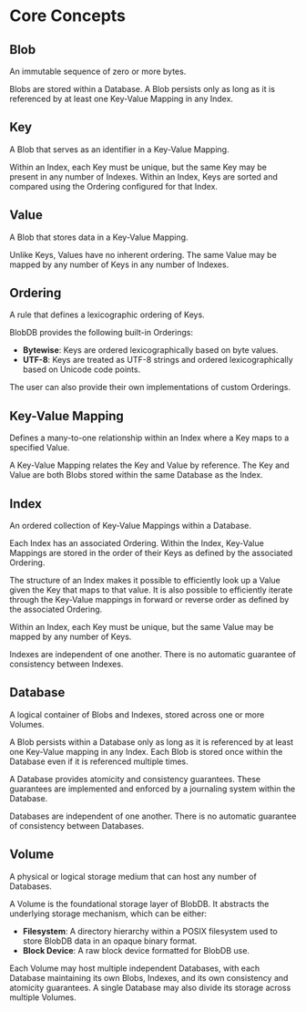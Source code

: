# Core Concepts

## Blob

An immutable sequence of zero or more bytes.

Blobs are stored within a Database. A Blob persists only as long as it is
referenced by at least one Key-Value Mapping in any Index.

## Key

A Blob that serves as an identifier in a Key-Value Mapping.

Within an Index, each Key must be unique, but the same Key may be present in
any number of Indexes. Within an Index, Keys are sorted and compared using the
Ordering configured for that Index.

## Value

A Blob that stores data in a Key-Value Mapping.

Unlike Keys, Values have no inherent ordering. The same Value may be mapped by
any number of Keys in any number of Indexes.

## Ordering

A rule that defines a lexicographic ordering of Keys.

BlobDB provides the following built-in Orderings:

* **Bytewise**: Keys are ordered lexicographically based on byte values.
* **UTF-8**: Keys are treated as UTF-8 strings and ordered lexicographically
  based on Unicode code points.

The user can also provide their own implementations of custom Orderings.

## Key-Value Mapping

Defines a many-to-one relationship within an Index where a Key maps to a
specified Value.

A Key-Value Mapping relates the Key and Value by reference. The Key and Value
are both Blobs stored within the same Database as the Index.

## Index

An ordered collection of Key-Value Mappings within a Database.

Each Index has an associated Ordering. Within the Index, Key-Value Mappings are
stored in the order of their Keys as defined by the associated Ordering.

The structure of an Index makes it possible to efficiently look up a Value
given the Key that maps to that value. It is also possible to efficiently
iterate through the Key-Value mappings in forward or reverse order as defined by
the associated Ordering.

Within an Index, each Key must be unique, but the same Value may be mapped by
any number of Keys.

Indexes are independent of one another. There is no automatic guarantee of
consistency between Indexes.

## Database

A logical container of Blobs and Indexes, stored across one or more Volumes.

A Blob persists within a Database only as long as it is referenced by at least
one Key-Value mapping in any Index. Each Blob is stored once within the
Database even if it is referenced multiple times.

A Database provides atomicity and consistency guarantees. These guarantees are
implemented and enforced by a journaling system within the Database.

Databases are independent of one another. There is no automatic guarantee of
consistency between Databases.

## Volume

A physical or logical storage medium that can host any number of Databases.

A Volume is the foundational storage layer of BlobDB. It abstracts the
underlying storage mechanism, which can be either:

* **Filesystem**: A directory hierarchy within a POSIX filesystem used to store
  BlobDB data in an opaque binary format.
* **Block Device**: A raw block device formatted for BlobDB use.

Each Volume may host multiple independent Databases, with each Database
maintaining its own Blobs, Indexes, and its own consistency and atomicity
guarantees. A single Database may also divide its storage across multiple
Volumes.
